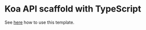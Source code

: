 # Koa API scaffold with TypeScript

See [here](https://www.npmjs.com/package/koa-api-starter) how to use this template.
